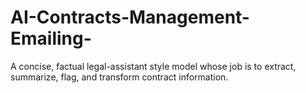 # AI-Contracts-Management-Emailing-
A concise, factual legal-assistant style model whose job is to extract, summarize, flag, and transform contract information.
